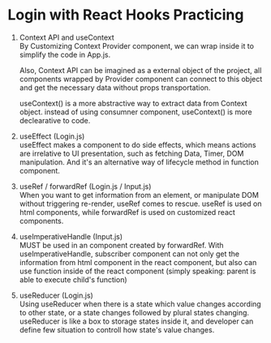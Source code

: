# Login with React Hooks Practicing

1. Context API and useContext  
   By Customizing Context Provider component, we can wrap <App> inside it to simplify the code in App.js.

   Also, Context API can be imagined as a external object of the project, all components wrapped by Provider component can connect to this object and get the necessary data without props transportation.

   useContext() is a more abstractive way to extract data from Context object. instead of using consumner component, useContext() is more declearative to code.

2. useEffect (Login.js)  
   useEffect makes a component to do side effects, which means actions are irrelative to UI presentation, such as fetching Data, Timer, DOM manipulation. And it's an alternative way of lifecycle method in function component.

3. useRef / forwardRef (Login.js / Input.js)  
   When you want to get information from an element, or manipulate DOM without triggering re-render, useRef comes to rescue. useRef is used on html components, while forwardRef is used on customized react components.

4. useImperativeHandle (Input.js)  
   MUST be used in an component created by forwardRef.
   With useImperativeHandle, subscriber component can not only get the information from html component in the react component, but also can use function inside of the react component (simply speaking: parent is able to execute child's function)

5. useReducer (Login.js)  
   Using useReducer when there is a state which value changes according to other state, or a state changes followed by plural states changing. useReducer is like a box to storage states inside it, and developer can define few situation to controll how state's value changes.

